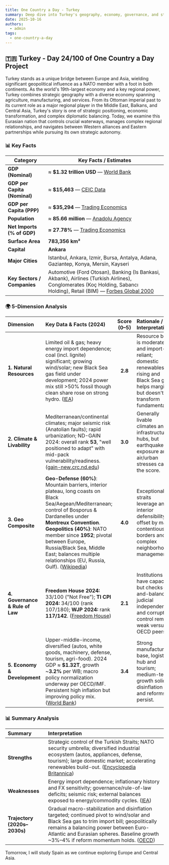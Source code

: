 ```yaml
---
title: One Country a Day - Turkey
summary: Deep dive into Turkey's geography, economy, governance, and strategic position using the 5-dimension framework
date: 2025-10-16
authors:
  - admin
tags:
  - one-country-a-day
---
```


## 🇹🇷 Turkey - Day 24/100 of One Country a Day Project

Turkey stands as a unique bridge between Europe and Asia, wielding significant geopolitical influence as a NATO member with a foot in both continents. As the world's 19th-largest economy and a key regional power, Turkey combines strategic geography with a diverse economy spanning agriculture, manufacturing, and services. From its Ottoman imperial past to its current role as a major regional player in the Middle East, Balkans, and Central Asia, Turkey's story is one of strategic positioning, economic transformation, and complex diplomatic balancing. Today, we examine this Eurasian nation that controls crucial waterways, manages complex regional relationships, and navigates between Western alliances and Eastern partnerships while pursuing its own strategic autonomy.

### 📊 Key Facts

| **Category**                 | **Key Facts / Estimates**                                                                                                                                                                                  |
| ---------------------------- | ---------------------------------------------------------------------------------------------------------------------------------------------------------------------------------------------------------- |
| **GDP (Nominal)**            | ≈ **$1.32 trillion USD** — [World Bank](https://www.worldbank.org/en/country/turkey/overview)                                                                                                              |
| **GDP per Capita (Nominal)** | ≈ **$15,463** — [CEIC Data](https://www.ceicdata.com/en/indicator/turkey/gdp-per-capita)                                                                                                                   |
| **GDP per Capita (PPP)**     | ≈ **$35,294** — [Trading Economics](https://tradingeconomics.com/turkey/gdp-per-capita-ppp)                                                                                                                |
| **Population**               | ≈ **85.66 million** — [Anadolu Agency](https://www.aa.com.tr/en/turkiye/turkiyes-population-in-2024-hit-8566m/3473454)                                                                                     |
| **Net Imports (% of GDP)**   | **≈ 27.78%** — [Trading Economics](https://tradingeconomics.com/turkey/imports-of-goods-and-services-percent-of-gdp-wb-data.html)                                                                          |
| **Surface Area**             | **783,356 km²**                                                                                                                                                                                            |
| **Capital**                  | **Ankara**                                                                                                                                                                                                 |
| **Major Cities**             | Istanbul, Ankara, Izmir, Bursa, Antalya, Adana, Gaziantep, Konya, Mersin, Kayseri                                                                                                                          |
| **Key Sectors / Companies**  | Automotive (Ford Otosan), Banking (Is Bankasi, Akbank), Airlines (Turkish Airlines), Conglomerates (Koç Holding, Sabancı Holding), Retail (BIM) — [Forbes Global 2000](https://www.forbes.com/global2000/) |

### 🌍 5-Dimension Analysis

| **Dimension**                   | **Key Data & Facts (2024)**                                                                                                                                                                                                                                                                                                                                | **Score (0–5)** | **Rationale / Interpretation**                                                                                                               |
| :------------------------------ | :--------------------------------------------------------------------------------------------------------------------------------------------------------------------------------------------------------------------------------------------------------------------------------------------------------------------------------------------------------- | :-------------: | :------------------------------------------------------------------------------------------------------------------------------------------- |
| **1. Natural Resources**        | Limited oil & gas; heavy energy import dependence; coal (incl. lignite) significant; growing wind/solar; new Black Sea gas field under development; 2024 power mix still >50% fossil though clean share rose on strong hydro. ([IEA][1])                                                                                                                   |     **2.8**     | Resource base is moderate and import-reliant; domestic renewables rising and Black Sea gas helps margins but doesn't transform fundamentals. |
| **2. Climate & Livability**     | Mediterranean/continental climates; major seismic risk (Anatolian faults); rapid urbanization; ND-GAIN 2024: overall rank **53**, "well positioned to adapt" with mid-pack vulnerability/readiness. ([gain-new.crc.nd.edu][2])                                                                                                                             |     **3.0**     | Generally livable climates and infrastructure hubs, but earthquake exposure and air/urban stresses cap the score.                            |
| **3. Geo Composite**            | **Geo-Defense (60%)**: Mountain barriers, interior plateau, long coasts on Black Sea/Aegean/Mediterranean; control of Bosporus & Dardanelles under **Montreux Convention**. **Geopolitics (40%)**: NATO member since **1952**; pivotal between Europe, Russia/Black Sea, Middle East; balances multiple relationships (EU, Russia, Gulf). ([Wikipedia][3]) |     **4.0**     | Exceptional straits leverage and interior defensibility, offset by many contentious borders and complex neighborhood management.             |
| **4. Governance & Rule of Law** | **Freedom House 2024:** 33/100 ("Not Free"); **TI CPI 2024:** 34/100 (rank 107/180); **WJP 2024:** rank **117/142**. ([Freedom House][4])                                                                                                                                                                                                                  |     **2.1**     | Institutions have capacity but checks-and-balances, judicial independence, and corruption control remain weak versus OECD peers.             |
| **5. Economy & Development**    | Upper-middle-income, diversified (autos, white goods, machinery, defense, tourism, agri-food). 2024 GDP ≈ **$1.32T**, growth ~**3.2%** per WB; macro policy normalization underway per OECD/IMF. Persistent high inflation but improving policy mix. ([World Bank][5])                                                                                     |     **3.4**     | Strong manufacturing base, logistics hub and tourism; medium-term growth solid if disinflation and reforms persist.                          |

[1]: https://www.iea.org/countries/turkiye/energy-mix?utm_source=chatgpt.com "Türkiye - Countries & Regions - IEA"
[2]: https://gain-new.crc.nd.edu/country/turkey?utm_source=chatgpt.com "Turkey | ND-GAIN Index"
[3]: https://en.wikipedia.org/wiki/Geography_of_Turkey?utm_source=chatgpt.com "Geography of Turkey"
[4]: https://freedomhouse.org/country/turkey?utm_source=chatgpt.com "Turkey: Country Profile"
[5]: https://www.worldbank.org/en/country/turkey/overview?utm_source=chatgpt.com "Turkey Overview: Development news, research, data"

### 📊 Summary Analysis

| **Summary**                  | **Interpretation**                                                                                                                                                                                                                                                            |
| :--------------------------- | :---------------------------------------------------------------------------------------------------------------------------------------------------------------------------------------------------------------------------------------------------------------------------- |
| **Strengths**                | Strategic control of the Turkish Straits; NATO security umbrella; diversified industrial ecosystem (autos, appliances, defense, tourism); large domestic market; accelerating renewables build-out. ([Encyclopedia Britannica][1])                                            |
| **Weaknesses**               | Energy import dependence; inflationary history and FX sensitivity; governance/rule-of-law deficits; seismic risk; external balances exposed to energy/commodity cycles. ([IEA][2])                                                                                            |
| **Trajectory (2020s–2030s)** | Gradual macro-stabilization and disinflation targeted; continued pivot to wind/solar and Black Sea gas to trim import bill; geopolitically remains a balancing power between Euro-Atlantic and Eurasian spheres. Baseline growth ~3%–4% if reform momentum holds. ([OECD][3]) |

[1]: https://www.britannica.com/event/Montreux-Convention?utm_source=chatgpt.com "Montreux Convention (1936) | Turkey & Dardanelles"
[2]: https://www.iea.org/countries/turkiye/energy-mix?utm_source=chatgpt.com "Türkiye - Countries & Regions - IEA"
[3]: https://www.oecd.org/en/publications/2024/12/oecd-economic-outlook-volume-2024-issue-2_67bb8fac/full-report/turkiye_a76d6812.html?utm_source=chatgpt.com "Türkiye: OECD Economic Outlook, Volume 2024 Issue 2"

Tomorrow, I will study Spain as we continue exploring Europe and Central Asia.
